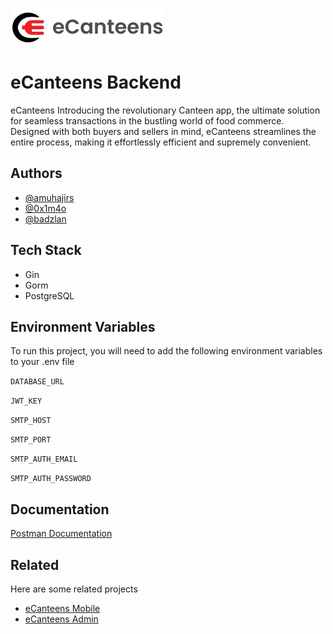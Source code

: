 
![Logo](https://raw.githubusercontent.com/eCanteens/backend-ecanteens/main/public/assets/logo_long.png)


# eCanteens Backend

eCanteens Introducing the revolutionary Canteen app, the ultimate solution for seamless transactions in the bustling world of food commerce. Designed with both buyers and sellers in mind, eCanteens streamlines the entire process, making it effortlessly efficient and supremely convenient.


## Authors

- [@amuhajirs](https://www.github.com/amuhajirs)
- [@0x1m4o](https://github.com/0x1m4o)
- [@badzlan](https://github.com/badzlan)


## Tech Stack

- Gin
- Gorm
- PostgreSQL


## Environment Variables

To run this project, you will need to add the following environment variables to your .env file

`DATABASE_URL`

`JWT_KEY`

`SMTP_HOST`

`SMTP_PORT`

`SMTP_AUTH_EMAIL`

`SMTP_AUTH_PASSWORD`


## Documentation

[Postman Documentation](https://documenter.getpostman.com/view/34881046/2sA3JNb1JV)


## Related

Here are some related projects

- [eCanteens Mobile](https://github.com/eCanteens/mobile-ecanteens)
- [eCanteens Admin](https://github.com/eCanteens/admin-ecanteens)

